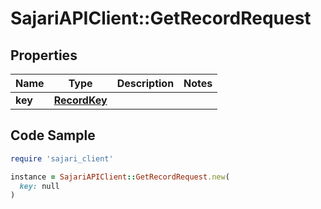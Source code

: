 # SajariAPIClient::GetRecordRequest

## Properties

| Name | Type | Description | Notes |
| ---- | ---- | ----------- | ----- |
| **key** | [**RecordKey**](RecordKey.md) |  |  |

## Code Sample

```ruby
require 'sajari_client'

instance = SajariAPIClient::GetRecordRequest.new(
  key: null
)
```


